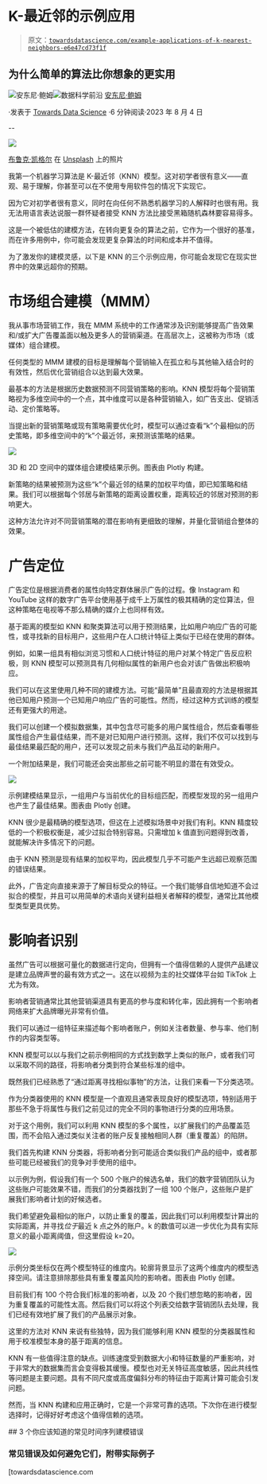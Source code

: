 # K-最近邻的示例应用

> 原文：[`towardsdatascience.com/example-applications-of-k-nearest-neighbors-e6e47cd73f1f`](https://towardsdatascience.com/example-applications-of-k-nearest-neighbors-e6e47cd73f1f)

## 为什么简单的算法比你想象的更实用

[](https://medium.com/@anthonybaum?source=post_page-----e6e47cd73f1f--------------------------------)![安东尼·鲍姆](https://medium.com/@anthonybaum?source=post_page-----e6e47cd73f1f--------------------------------)[](https://towardsdatascience.com/?source=post_page-----e6e47cd73f1f--------------------------------)![数据科学前沿](https://towardsdatascience.com/?source=post_page-----e6e47cd73f1f--------------------------------) [安东尼·鲍姆](https://medium.com/@anthonybaum?source=post_page-----e6e47cd73f1f--------------------------------)

·发表于 [Towards Data Science](https://towardsdatascience.com/?source=post_page-----e6e47cd73f1f--------------------------------) ·6 分钟阅读·2023 年 8 月 4 日

--

![](img/14d5744cbfae5ab01b4a57bc54341e0a.png)

[布鲁克·凯格尔](https://unsplash.com/@brookecagle?utm_source=medium&utm_medium=referral) 在 [Unsplash](https://unsplash.com/?utm_source=medium&utm_medium=referral) 上的照片

我第一个机器学习算法是 K-最近邻（KNN）模型。这对初学者很有意义——直观、易于理解，你甚至可以在不使用专用软件包的情况下实现它。

因为它对初学者很有意义，同时在向任何不熟悉机器学习的人解释时也很有用。我无法用语言表达说服一群怀疑者接受 KNN 方法比接受黑箱随机森林要容易得多。

这是一个被低估的建模方法，在转向更复杂的算法之前，它作为一个很好的基准，而在许多用例中，你可能会发现更复杂算法的时间和成本并不值得。

为了激发你的建模灵感，以下是 KNN 的三个示例应用，你可能会发现它在现实世界中的效果远超你的预期。

# 市场组合建模（MMM）

我从事市场营销工作，我在 MMM 系统中的工作通常涉及识别能够提高广告效果和/或扩大广告覆盖面以触及更多人的营销渠道。在高层次上，这被称为市场（或媒体）组合建模。

任何类型的 MMM 建模的目标是理解每个营销输入在孤立和与其他输入结合时的有效性，然后优化营销组合以达到最大效果。

最基本的方法是根据历史数据预测不同营销策略的影响。KNN 模型将每个营销策略视为多维空间中的一个点，其中维度可以是各种营销输入，如广告支出、促销活动、定价策略等。

当提出新的营销策略或现有策略需要优化时，模型可以通过查看“k”个最相似的历史策略，即多维空间中的“k”个最近邻，来预测该策略的结果。

![](img/b20781af6b6fd05be277624f2606d7ee.png)

3D 和 2D 空间中的媒体组合建模结果示例。图表由 Plotly 构建。

新策略的结果被预测为这些“k”个最近邻的结果的加权平均值，即已知策略和结果。我们可以根据每个邻居与新策略的距离设置权重，距离较近的邻居对预测的影响更大。

这种方法允许对不同营销策略的潜在影响有更细致的理解，并量化营销组合整体的效果。

# 广告定位

广告定位是根据消费者的属性向特定群体展示广告的过程。像 Instagram 和 YouTube 这样的数字广告平台使用基于成千上万属性的极其精确的定位算法，但这种策略在电视等不那么精确的媒介上也同样有效。

基于距离的模型如 KNN 和聚类算法可以用于预测结果，比如用户响应广告的可能性，或寻找新的目标用户，这些用户在人口统计特征上类似于已经在使用的群体。

例如，如果一组具有相似浏览习惯和人口统计特征的用户对某个特定广告反应积极，则 KNN 模型可以预测具有几何相似属性的新用户也会对该广告做出积极响应。

我们可以在这里使用几种不同的建模方法。可能“最简单”且最直观的方法是根据其他已知用户预测一个已知用户响应广告的可能性。然而，经过这种方式训练的模型还有更强大的用途。

我们可以创建一个模拟数据集，其中包含尽可能多的用户属性组合，然后查看哪些属性组合产生最佳结果，而不是对已知用户进行预测。这样，我们不仅可以找到与最佳结果最匹配的用户，还可以发现之前未与我们产品互动的新用户。

一个附加结果是，我们可能还会突出那些之前可能不明显的潜在有效受众。

![](img/e57096a05085f09a593b97baaea9981b.png)

示例建模结果显示，一组用户与当前优化的目标组匹配，而模型发现的另一组用户也产生了最佳结果。图表由 Plotly 创建。

KNN 很少是最精确的模型选项，但这在上述模拟场景中对我们有利。KNN 精度较低的一个积极权衡是，减少过拟合特别容易。只需增加 k 值直到问题得到改善，就能解决许多情况下的问题。

由于 KNN 预测是现有结果的加权平均，因此模型几乎不可能产生远超已观察范围的错误结果。

此外，广告定向直接来源于了解目标受众的特征。一个我们能够自信地知道不会过拟合的模型，并且可以用简单的术语向关键利益相关者解释的模型，通常比其他模型类型更具优势。

# 影响者识别

虽然广告可以根据可量化的数据进行定向，但拥有一个值得信赖的人提供产品建议是建立品牌声誉的最有效方式之一。这在以视频为主的社交媒体平台如 TikTok 上尤为有效。

影响者营销通常比其他营销渠道具有更高的参与度和转化率，因此拥有一个影响者网络来扩大品牌曝光非常有价值。

我们可以通过一组特征来描述每个影响者账户，例如关注者数量、参与率、他们制作的内容类型等。

KNN 模型可以以与我们之前示例相同的方式找到数学上类似的账户，或者我们可以采取不同的路径，将影响者分类到符合某些标准的组中。

既然我们已经熟悉了“通过距离寻找相似事物”的方法，让我们来看一下分类选项。

作为分类器使用的 KNN 模型是一个直观且通常表现良好的模型选项，特别适用于那些不急于将属性与我们之前见过的完全不同的事物进行分类的应用场景。

对于这个用例，我们可以利用 KNN 模型的多个属性，以扩展我们的产品覆盖范围，而不会陷入通过类似关注者的账户反复接触相同人群（重复覆盖）的陷阱。

我们首先构建 KNN 分类器，将影响者分到可能适合类似我们产品的组中，或者那些可能已经被我们的竞争对手使用的组中。

以示例为例，假设我们有一个 500 个账户的候选名单，我们的数字营销团队认为这些账户可能效果不错，而我们的分类器找到了一组 100 个账户，这些账户是扩展我们影响者计划的好候选者。

我们希望避免最相似的账户，以防止重复的覆盖，因此我们可以利用模型计算出的实际距离，并寻找*位于*最近 k 点之外的账户。k 的数值可以进一步优化为具有实际意义的最小距离阈值，但这里假设 k=20。

![](img/28378db19305c0d6be3c2ec59b0169a7.png)

示例分类坐标仅在两个模型特征的维度内。轮廓背景显示了这两个维度内的模型选择空间。请注意排除那些具有重复覆盖风险的影响者。图表由 Plotly 创建。

目前我们有 100 个符合我们标准的影响者，以及 20 个我们想忽略的影响者，因为重复覆盖的可能性太高。然后我们可以将这个列表交给数字营销团队去处理，我们已经有效地扩展了我们的产品展示对象。

这里的方法对 KNN 来说有些独特，因为我们能够利用 KNN 模型的分类器属性和用于校准模型本身的基于距离的信息。

KNN 有一些值得注意的缺点。训练速度受到数据大小和特征数量的严重影响，对于非常大的数据集而言会变得极其缓慢。模型也对无关特征高度敏感，因此共线性等问题是主要问题。具有不同尺度或高度偏斜分布的特征由于距离计算可能会引发问题。

然而，当 KNN 构建和应用正确时，它是一个非常可靠的选项。下次你在进行模型选择时，记得好好考虑这个值得信赖的选项。

[](/3-common-time-series-modeling-mistakes-you-should-know-a126df24256f?source=post_page-----e6e47cd73f1f--------------------------------) ## 3 个你应该知道的常见时间序列建模错误

### 常见错误及如何避免它们，附带实际例子

[towardsdatascience.com
